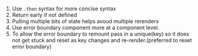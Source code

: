 1. Use `.then` syntax for more concise syntax
2. Return early if not defined
3. Pulling multiple bits of state helps avoud multiple rerenders
4. Use error boundary component more at a component level.
5. To allow the error boundary to remount pass in a unique(key) so it does not
   get stuck and reset as key changes and re-render.(preferred to reset error
   boundary)